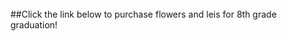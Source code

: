 <br/>
##Click the link below to purchase flowers and leis for 8th grade graduation!
<https://kahunaflowers.com/index.php/school/joaquin-miller-m-s.html?mode=list>

